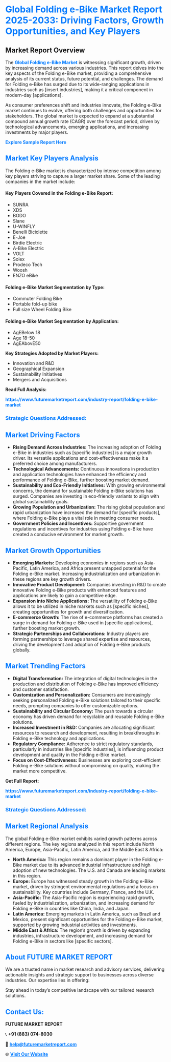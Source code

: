 <h1 style="color: #007BFF;">Global Folding e-Bike Market Report 2025-2033: Driving Factors, Growth Opportunities, and Key Players</h1>

<section id="overview">
<h2>Market Report Overview</h2>
<p>The <a href="https://www.futuremarketreport.com/industry-report/folding-e-bike-market" style="color: #007BFF; text-decoration: none;"><strong>Global Folding e-Bike Market</strong></a> is witnessing significant growth, driven by increasing demand across various industries. This report delves into the key aspects of the Folding e-Bike market, providing a comprehensive analysis of its current status, future potential, and challenges. The demand for Folding e-Bike has surged due to its wide-ranging applications in industries such as [insert industries], making it a critical component in modern-day [applications].</p>
<p>As consumer preferences shift and industries innovate, the Folding e-Bike market continues to evolve, offering both challenges and opportunities for stakeholders. The global market is expected to expand at a substantial compound annual growth rate (CAGR) over the forecast period, driven by technological advancements, emerging applications, and increasing investments by major players.</p>
</section>

<section id="overview">
<p><a href="https://www.futuremarketreport.com/request-sample/reportId=41050" style="color: #007BFF; text-decoration: none;"><strong>Explore Sample Report Here</strong></a></p>
</section>

<section id="key-players">
<h2 style="color: #007BFF;">Market Key Players Analysis</h2>
<p>The Folding e-Bike market is characterized by intense competition among key players striving to capture a larger market share. Some of the leading companies in the market include:</p>
<h4>Key Players Covered in the Folding e-Bike Report:</h4>
<ul><li>SUNRA</li><li>XDS</li><li>BODO</li><li>Slane</li><li>U-WINFLY</li><li>Benelli Biciclette</li><li>E-Joe</li><li>Birdie Electric</li><li>A-Bike Electric</li><li>VOLT</li><li>Solex</li><li>Prodeco Tech</li><li>Woosh</li><li>ENZO eBike</li></ul>
<h4>Folding e-Bike Market Segmentation by Type:</h4>
<ul><li>Commuter Folding Bike</li><li>Portable fold-up bike</li><li>Full size Wheel Folding Bike</li></ul>

<h4>Folding e-Bike Market Segmentation by Application:</h4>
<ul><li>AgEBelow 18</li><li>Age 18-50</li><li>AgEAbovE50</li></ul>
<p><strong>Key Strategies Adopted by Market Players:</strong></p>
<ul>
<li>Innovation and R&D</li>
<li>Geographical Expansion</li>
<li>Sustainability Initiatives</li>
<li>Mergers and Acquisitions</li>
</ul>
</section>

<section>
<p><strong>Read Full Analysis: </strong></p><a href="https://www.futuremarketreport.com/industry-report/folding-e-bike-market" style="color: #007BFF; text-decoration: none;"><strong>https://www.futuremarketreport.com/industry-report/folding-e-bike-market</strong></a>
<h3 style="color: #007BFF;">Strategic Questions Addressed:</h3>
</section>

<section id="driving-factors">
<h2 style="color: #007BFF;">Market Driving Factors</h2>
<ul>
<li><strong>Rising Demand Across Industries:</strong> The increasing adoption of Folding e-Bike in industries such as [specific industries] is a major growth driver. Its versatile applications and cost-effectiveness make it a preferred choice among manufacturers.</li>
<li><strong>Technological Advancements:</strong> Continuous innovations in production and application technologies have enhanced the efficiency and performance of Folding e-Bike, further boosting market demand.</li>
<li><strong>Sustainability and Eco-Friendly Initiatives:</strong> With growing environmental concerns, the demand for sustainable Folding e-Bike solutions has surged. Companies are investing in eco-friendly variants to align with global sustainability goals.</li>
<li><strong>Growing Population and Urbanization:</strong> The rising global population and rapid urbanization have increased the demand for [specific products], where Folding e-Bike plays a vital role in meeting consumer needs.</li>
<li><strong>Government Policies and Incentives:</strong> Supportive government regulations and incentives for industries using Folding e-Bike have created a conducive environment for market growth.</li>
</ul>
</section>

<section id="growth-opportunities">
<h2 style="color: #007BFF;">Market Growth Opportunities</h2>
<ul>
<li><strong>Emerging Markets:</strong> Developing economies in regions such as Asia-Pacific, Latin America, and Africa present untapped potential for the Folding e-Bike market. Increasing industrialization and urbanization in these regions are key growth drivers.</li>
<li><strong>Innovative Product Development:</strong> Companies investing in R&D to create innovative Folding e-Bike products with enhanced features and applications are likely to gain a competitive edge.</li>
<li><strong>Expansion into Niche Applications:</strong> The versatility of Folding e-Bike allows it to be utilized in niche markets such as [specific niches], creating opportunities for growth and diversification.</li>
<li><strong>E-commerce Growth:</strong> The rise of e-commerce platforms has created a surge in demand for Folding e-Bike used in [specific applications], further boosting market growth.</li>
<li><strong>Strategic Partnerships and Collaborations:</strong> Industry players are forming partnerships to leverage shared expertise and resources, driving the development and adoption of Folding e-Bike products globally.</li>
</ul>
</section>

<section id="trending-factors">
<h2 style="color: #007BFF;">Market Trending Factors</h2>
<ul>
<li><strong>Digital Transformation:</strong> The integration of digital technologies in the production and distribution of Folding e-Bike has improved efficiency and customer satisfaction.</li>
<li><strong>Customization and Personalization:</strong> Consumers are increasingly seeking personalized Folding e-Bike solutions tailored to their specific needs, prompting companies to offer customizable options.</li>
<li><strong>Sustainability and Circular Economy:</strong> The push towards a circular economy has driven demand for recyclable and reusable Folding e-Bike solutions.</li>
<li><strong>Increased Investment in R&D:</strong> Companies are allocating significant resources to research and development, resulting in breakthroughs in Folding e-Bike technology and applications.</li>
<li><strong>Regulatory Compliance:</strong> Adherence to strict regulatory standards, particularly in industries like [specific industries], is influencing product development and quality in the Folding e-Bike market.</li>
<li><strong>Focus on Cost-Effectiveness:</strong> Businesses are exploring cost-efficient Folding e-Bike solutions without compromising on quality, making the market more competitive.</li>
</ul>
</section>

<section>
<p><strong>Get Full Report: </strong></p><a href="https://www.futuremarketreport.com/industry-report/folding-e-bike-market" style="color: #007BFF; text-decoration: none;"><strong>https://www.futuremarketreport.com/industry-report/folding-e-bike-market</strong></a>
<h3 style="color: #007BFF;">Strategic Questions Addressed:</h3>
</section>


<section id="regional-analysis">
<h2 style="color: #007BFF;">Market Regional Analysis</h2>
<p>The global Folding e-Bike market exhibits varied growth patterns across different regions. The key regions analyzed in this report include North America, Europe, Asia-Pacific, Latin America, and the Middle East & Africa:</p>
<ul>
<li><strong>North America:</strong> This region remains a dominant player in the Folding e-Bike market due to its advanced industrial infrastructure and high adoption of new technologies. The U.S. and Canada are leading markets in this region.</li>
<li><strong>Europe:</strong> Europe has witnessed steady growth in the Folding e-Bike market, driven by stringent environmental regulations and a focus on sustainability. Key countries include Germany, France, and the U.K.</li>
<li><strong>Asia-Pacific:</strong> The Asia-Pacific region is experiencing rapid growth, fueled by industrialization, urbanization, and increasing demand for Folding e-Bike in countries like China, India, and Japan.</li>
<li><strong>Latin America:</strong> Emerging markets in Latin America, such as Brazil and Mexico, present significant opportunities for the Folding e-Bike market, supported by growing industrial activities and investments.</li>
<li><strong>Middle East & Africa:</strong> The region’s growth is driven by expanding industries, infrastructure development, and increasing demand for Folding e-Bike in sectors like [specific sectors].</li>
</ul>
</section>

<footer>
<h2 style="color: #007BFF;">About FUTURE MARKET REPORT</h2>
<p>We are a trusted name in market research and advisory services, delivering actionable insights and strategic support to businesses across diverse industries. Our expertise lies in offering:</p>

<p>Stay ahead in today’s competitive landscape with our tailored research solutions.</p>

<h2 style="color: #007BFF;">Contact Us:</h2>
<p><strong>FUTURE MARKET REPORT</strong></p>
<p>📞 <strong>+91 (883) 074-8030</strong></p>
<p>📧 <strong><a href="mailto:help@futuremarketreport.com" style="color: #007BFF;">help@futuremarketreport.com</a></strong></p>
<p>🌐 <strong><a href="https://www.futuremarketreport.com/" style="color: #007BFF;">Visit Our Website</a></strong></p>
</footer>